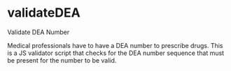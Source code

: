 validateDEA
===========

Validate DEA Number

Medical professionals have to have a DEA number to prescribe drugs. This is a JS validator script that checks for the DEA number sequence that must be present for the number to be valid.
